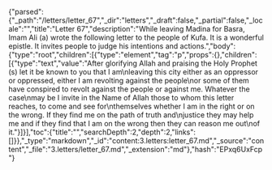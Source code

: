 {"parsed":{"_path":"/letters/letter_67","_dir":"letters","_draft":false,"_partial":false,"_locale":"","title":"Letter 67","description":"While leaving Madina for Basra, Imam Ali (a) wrote the following letter to the people of Kufa. It is a wonderful epistle. It invites people to judge his intentions and actions.","body":{"type":"root","children":[{"type":"element","tag":"p","props":{},"children":[{"type":"text","value":"After glorifying Allah and praising the Holy Prophet (s) let it be known to you that I am\nleaving this city either as an oppressor or oppressed, either I am revolting against the people\nor some of them have conspired to revolt against the people or against me. Whatever the case\nmay be I invite in the Name of Allah those to whom this letter reaches, to come and see for\nthemselves whether I am in the right or on the wrong. If they find me on the path of truth and\njustice they may help me and if they find that I am on the wrong then they can reason me out\nof it."}]}],"toc":{"title":"","searchDepth":2,"depth":2,"links":[]}},"_type":"markdown","_id":"content:3.letters:letter_67.md","_source":"content","_file":"3.letters/letter_67.md","_extension":"md"},"hash":"EPxq6UxFcp"}